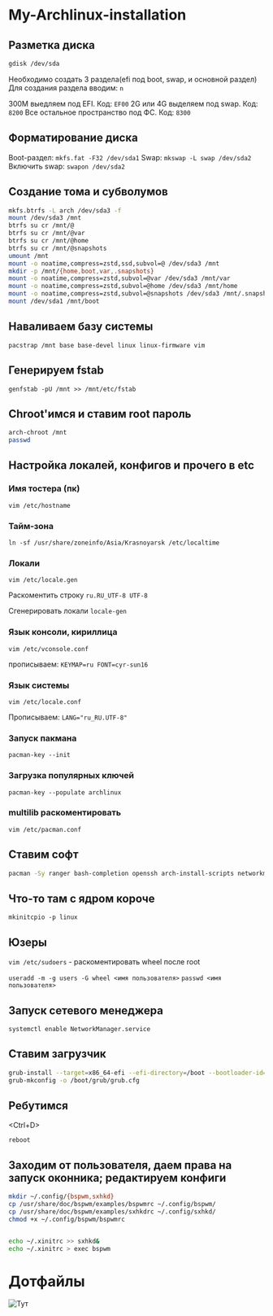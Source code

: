# My-Archlinux-installation

## Разметка диска

```bash 
gdisk /dev/sda
```

Необходимо создать 3 раздела(efi под boot, swap, и основной раздел) 
Для создания раздела вводим: `n` 

300M выедляем под EFI. Код: `EF00`
2G или 4G выделяем под swap. Код: `8200`
Все остальное пространство под ФС. Код: `8300`

## Форматирование диска

Boot-раздел: `mkfs.fat -F32 /dev/sda1`
Swap: `mkswap -L swap /dev/sda2`
Включить swap: `swapon /dev/sda2`

## Создание тома и субволумов

```bash
mkfs.btrfs -L arch /dev/sda3 -f
mount /dev/sda3 /mnt
btrfs su cr /mnt/@
btrfs su cr /mnt/@var
btrfs su cr /mnt/@home
btrfs su cr /mnt/@snapshots
umount /mnt
mount -o noatime,compress=zstd,ssd,subvol=@ /dev/sda3 /mnt
mkdir -p /mnt/{home,boot,var,.snapshots}
mount -o noatime,compress=zstd,subvol=@var /dev/sda3 /mnt/var
mount -o noatime,compress=zstd,subvol=@home /dev/sda3 /mnt/home
mount -o noatime,compress=zstd,subvol=@snapshots /dev/sda3 /mnt/.snapshots
mount /dev/sda1 /mnt/boot
```


##  Наваливаем базу системы
`pacstrap /mnt base base-devel linux linux-firmware vim`

## Генерируем fstab
`genfstab -pU /mnt >> /mnt/etc/fstab`

## Chroot'имся и ставим root пароль

```bash
arch-chroot /mnt
passwd
```
## Настройка локалей, конфигов и прочего в etc
### Имя тостера (пк)
`vim /etc/hostname`

### Тайм-зона

`ln -sf /usr/share/zoneinfo/Asia/Krasnoyarsk /etc/localtime`

###  Локали

`vim /etc/locale.gen`

Раскоментить строку `ru.RU_UTF-8 UTF-8`

Сгенерировать локали
`locale-gen`


### Язык консоли, кириллица

`vim /etc/vconsole.conf`

прописываем: `KEYMAP=ru
FONT=cyr-sun16`

### Язык системы

`vim /etc/locale.conf`

Прописываем: `LANG="ru_RU.UTF-8"`

### Запуск пакмана
`pacman-key --init`

### Загрузка популярных ключей
`pacman-key --populate archlinux`

### multilib раскоментировать
`vim /etc/pacman.conf`


## Ставим софт
```bash
pacman -Sy ranger bash-completion openssh arch-install-scripts networkmanager sudo git wget htop neofetch xdg-user-dirs grub efibootmgr grub-btrfs os-prober xorg-server xorg-xinit xorg-drivers xf86-video-amdgpu pulseaudio pavucontrol obs-studio telegram-desktop firefox rofi kitty bspwm sxhkd feh code
```
## Что-то там с ядром короче

`mkinitcpio -p linux`

## Юзеры

`vim /etc/sudoers` - раскоментировать wheel после root

`useradd -m -g users -G wheel <имя пользователя>`
`passwd <имя пользователя>`

## Запуск сетевого менеджера

`systemctl enable NetworkManager.service`

## Ставим загрузчик
```bash
grub-install --target=x86_64-efi --efi-directory=/boot --bootloader-id=grub
grub-mkconfig -o /boot/grub/grub.cfg
```

## Ребутимся
<Ctrl+D>

`reboot`

## Заходим от пользователя, даем права на запуск оконника; редактируем конфиги

```bash
mkdir ~/.config/{bspwm,sxhkd}
cp /usr/share/doc/bspwm/examples/bspwmrc ~/.config/bspwm/
cp /usr/share/doc/bspwm/examples/sxhkdrc ~/.config/sxhkd/
chmod +x ~/.config/bspwm/bspwmrc


echo ~/.xinitrc >> sxhkd& 
echo ~/.xinitrc > exec bspwm
```


# Дотфайлы
![Тут](https://github.com/zerocodex86/dotfiles)
